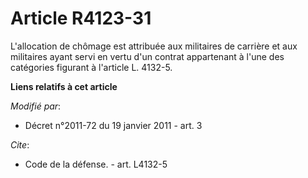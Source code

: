 # Article R4123-31

L'allocation de chômage est attribuée         aux militaires de carrière et aux militaires ayant servi en vertu d'un contrat
appartenant à l'une des catégories figurant à l'article L. 4132-5.

**Liens relatifs à cet article**

_Modifié par_:

  - Décret n°2011-72 du 19 janvier 2011 - art. 3

_Cite_:

  - Code de la défense. - art. L4132-5
